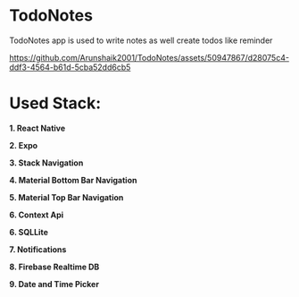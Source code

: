 # TodoNotes

TodoNotes app is used to write notes as well create todos like reminder



https://github.com/Arunshaik2001/TodoNotes/assets/50947867/d28075c4-ddf3-4564-b61d-5cba52dd6cb5



# Used Stack:
  **1. React Native**
  
  **2. Expo**
  
  **3. Stack Navigation**
  
  **4. Material Bottom Bar Navigation**
  
  **5. Material Top Bar Navigation**
  
  **6. Context Api**
  
  **6. SQLLite**
  
  **7. Notifications**
  
  **8. Firebase Realtime DB**
  
  **9. Date and Time Picker**
